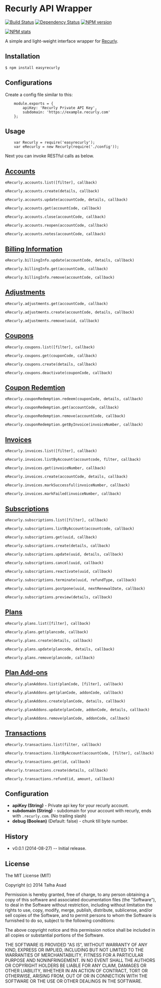 # Recurly API Wrapper

[![Build Status](https://travis-ci.org/mindblaze/easyrecurly.png?branch=master)](https://travis-ci.org/mindblaze/easyrecurly)
[![Dependency Status](https://www.versioneye.com/user/projects/533d32527bae4be0c7000242/badge.png)](https://www.versioneye.com/user/projects/533d32527bae4be0c7000242)
[![NPM version](https://badge.fury.io/js/easyrecurly.png)](http://badge.fury.io/js/easyrecurly)

[![NPM stats](https://nodei.co/npm/easyrecurly.png?downloads=true)](https://www.npmjs.org/package/easyrecurly)

A simple and light-weight interface wrapper for [Recurly](https://docs.recurly.com/).

## Installation

```
$ npm install easyrecurly
```

## Configurations
Create a config file similar to this:

```
	module.exports = {
		apiKey: 'Recurly Private API Key',
		subdomain: 'https://example.recurly.com'
	};
```


## Usage
```
	var Recurly = require('easyrecurly');
	var eRecurly = new Recurly(require('./config'));
```

Next you can invoke RESTful calls as below.


## [Accounts](https://docs.recurly.com/api/accounts)

	eRecurly.accounts.list([filter], callback)

	eRecurly.accounts.create(details, callback)

	eRecurly.accounts.update(accountCode, details, callback)

	eRecurly.accounts.get(accountCode, callback)

	eRecurly.accounts.close(accountCode, callback)

	eRecurly.accounts.reopen(accountCode, callback)
	
	eRecurly.accounts.notes(accountCode, callback)


## [Billing Information](https://docs.recurly.com/api/billing-info)

	eRecurly.billingInfo.update(accountCode, details, callback) 

	eRecurly.billingInfo.get(accountCode, callback) 

	eRecurly.billingInfo.remove(accountCode, callback) 


## [Adjustments](https://docs.recurly.com/api/adjustments)

	eRecurly.adjustments.get(accountCode, callback)
  
	eRecurly.adjustments.create(accountCode, details, callback)

	eRecurly.adjustments.remove(uuid, callback)


## [Coupons](https://docs.recurly.com/api/coupons)

	eRecurly.coupons.list([filter], callback)
	
	eRecurly.coupons.get(couponCode, callback)

	eRecurly.coupons.create(details, callback)

	eRecurly.coupons.deactivate(couponCode, callback)


## [Coupon Redemtion](https://docs.recurly.com/api/coupons/coupon-redemption)
  
	eRecurly.couponRedemption.redeem(couponCode, details, callback)

	eRecurly.couponRedemption.get(accountCode, callback)

	eRecurly.couponRedemption.remove(accountCode, callback)

	eRecurly.couponRedemption.getByInvoice(invoiceNumber, callback)


## [Invoices](https://docs.recurly.com/api/invoices)

	eRecurly.invoices.list([filter], callback)
	
	eRecurly.invoices.listByAccount(accountcode, filter, callback)

	eRecurly.invoices.get(invoiceNumber, callback)
  
	eRecurly.invoices.create(accountCode, details, callback)

	eRecurly.invoices.markSuccessful(invoiceNumber, callback)

	eRecurly.invoices.markFailed(invoiceNumber, callback)


## [Subscriptions](https://docs.recurly.com/api/subscriptions)

	eRecurly.subscriptions.list([filter], callback)
	
	eRecurly.subscriptions.listByAccount(accountcode, callback)

	eRecurly.subscriptions.get(uuid, callback)

	eRecurly.subscriptions.create(details, callback)
  
	eRecurly.subscriptions.update(uuid, details, callback)
  
	eRecurly.subscriptions.cancel(uuid, callback)
  
	eRecurly.subscriptions.reactivate(uuid, callback)
  
	eRecurly.subscriptions.terminate(uuid, refundType, callback)

 	eRecurly.subscriptions.postpone(uuid, nextRenewalDate, callback)
 	
 	eRecurly.subscriptions.preview(details, callback)


## [Plans](https://docs.recurly.com/api/plans)

	eRecurly.plans.list([filter], callback)

	eRecurly.plans.get(plancode, callback) 
	
	eRecurly.plans.create(details, callback)
  
	eRecurly.plans.update(plancode, details, callback)
  
	eRecurly.plans.remove(plancode, callback)
	

## [Plan Add-ons](https://docs.recurly.com/api/plans/add-ons)

	eRecurly.planAddons.list(planCode, [filter], callback)

	eRecurly.planAddons.get(planCode, addonCode, callback) 
  
	eRecurly.planAddons.create(planCode, details, callback)
  
	eRecurly.planAddons.update(planCode, addonCode, details, callback)
  
	eRecurly.planAddons.remove(planCode, addonCode, callback)


## [Transactions](https://docs.recurly.com/api/transactions)

	eRecurly.transactions.list(filter, callback) 

	eRecurly.transactions.listByAccount(accountCode, [filter], callback)

	eRecurly.transactions.get(id, callback)

	eRecurly.transactions.create(details, callback) 

	eRecurly.transactions.refund(id, amount, callback)


## Configuration

* **apiKey (String)** - Private api key for your recurly account.
* **subdomain (String)** - subdomain for your account with recurly, ends with ```.recurly.com```. (No trailing slash)
* **debug (Boolean)** (Default: false) - chunk till byte number.


## History

* v0.0.1 (2014-08-27) -- Initial release.


## License

The MIT License (MIT)

Copyright (c) 2014 Talha Asad

Permission is hereby granted, free of charge, to any person obtaining a copy
of this software and associated documentation files (the "Software"), to deal
in the Software without restriction, including without limitation the rights
to use, copy, modify, merge, publish, distribute, sublicense, and/or sell
copies of the Software, and to permit persons to whom the Software is
furnished to do so, subject to the following conditions:

The above copyright notice and this permission notice shall be included in all
copies or substantial portions of the Software.

THE SOFTWARE IS PROVIDED "AS IS", WITHOUT WARRANTY OF ANY KIND, EXPRESS OR
IMPLIED, INCLUDING BUT NOT LIMITED TO THE WARRANTIES OF MERCHANTABILITY,
FITNESS FOR A PARTICULAR PURPOSE AND NONINFRINGEMENT. IN NO EVENT SHALL THE
AUTHORS OR COPYRIGHT HOLDERS BE LIABLE FOR ANY CLAIM, DAMAGES OR OTHER
LIABILITY, WHETHER IN AN ACTION OF CONTRACT, TORT OR OTHERWISE, ARISING FROM,
OUT OF OR IN CONNECTION WITH THE SOFTWARE OR THE USE OR OTHER DEALINGS IN THE
SOFTWARE.